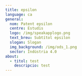 ```yaml
---
title: epsilon
language: ca
general:
  nom: Patent epsilon
  centre: Estudis
  logo: /img/speakapplogo.png
  text_breu: Subtítol epsilon
  slogan: Slogan
  img_background: /img/ods_1.png
  sector: Indústria 4.0
about:
  - titol: test
    descripcio: test
---
```

